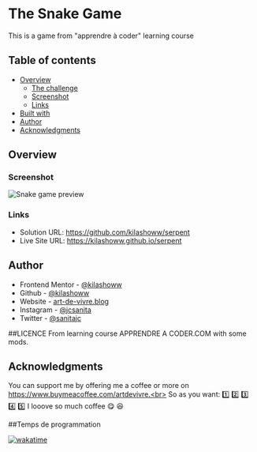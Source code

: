 
# The Snake Game

This is a game from "apprendre à coder" learning course

## Table of contents

- [Overview](#overview)
  - [The challenge](#the-challenge)
  - [Screenshot](#screenshot)
  - [Links](#links)
- [Built with](#built-with)
- [Author](#author)
- [Acknowledgments](#acknowledgments)

## Overview

### Screenshot

![Snake game preview](https://github.com/kilashoww/serpent/blob/fc4f2c10c8f78fca46531bff3e859c611ef4a434/jeu%20serpent/Snake%20Game.png)

### Links

- Solution URL: https://github.com/kilashoww/serpent
- Live Site URL: https://kilashoww.github.io/serpent

## Author

- Frontend Mentor - [@kilashoww](https://www.frontendmentor.io/profile/kilashoww)
- Github - [@kilashoww](https://github.com/kilashoww)
- Website - [art-de-vivre.blog](https://www.art-de-vivre.blog/)
- Instagram - [@jcsanita](https://www.instagram.com/jcsanita)
- Twitter - [@sanitajc](https://twitter.com/sanitajc)

##LICENCE
From learning course <alt href="https://apprendre-a-coder.com/" alt='site Apprendre à coder.com'>APPRENDRE A CODER.COM</alt> with some mods.

## Acknowledgments

You can support me by offering me a coffee or more on https://www.buymeacoffee.com/artdevivre.<br>
So as you want: 1️⃣ 2️⃣ 3️⃣ 4️⃣ 5️⃣ I looove so much coffee :yum: :laughing:


##Temps de programmation

<a href="https://wakatime.com/badge/github/kilashoww/serpent"><img src="https://wakatime.com/badge/github/kilashoww/serpent.svg" alt="wakatime"></a>
